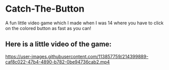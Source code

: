 # Catch-The-Button
A fun little video game which I made when I was 14 where you have to click on the colored button as fast as you can!

## Here is a little video of the game:


https://user-images.githubusercontent.com/113857759/214399889-caf8c022-47b4-4890-b782-0be94736cab2.mp4

